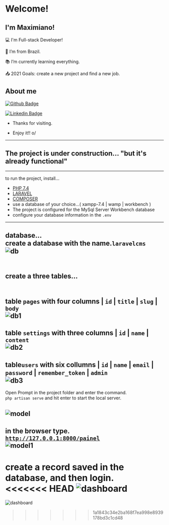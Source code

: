 # Welcome!

 

## I'm Maximiano!

 

:computer: I'm Full-stack Developer!

:house_with_garden: I’m from Brazil.

:books: I’m currently learning everything.

:outbox_tray: 2021 Goals: create a new project and find a new job.

 

## About me

[![Github Badge](https://img.shields.io/badge/-Github-000?style=flat-square&logo=Github&logoColor=white&link=LINK_GIT)](https://github.com/Maximiano3234)

[![Linkedin Badge](https://img.shields.io/badge/-LinkedIn-blue?style=flat-square&logo=Linkedin&logoColor=white&link=LINK_LINKEDIN)](https://www.linkedin.com/in/maximiano-s-ramiro-88825854/)



- Thanks for visiting.

- Enjoy it!! o/

----------------------------------------------------------------------------------
## The project is under construction... "but it's already functional"
----------------------------------------------------------------------------------
to run the project, install... 

- <a href="https://www.php.net/">PHP 7.4</a>
- <a href="https://laravel.com/">LARAVEL</a>
- <a href="https://getcomposer.org/">COMPOSER</a>
- use a database of your choice...( xampp-7.4 | wamp | workbench )
- The project is configured for the MySql Server Workbench database
- configure your database information in the <code>.env</code>
----------------------------------------------------------------------------------
database...<br>
create a database with the name.<code>laravelcms</code><br>
![db](https://user-images.githubusercontent.com/77732575/127558766-f8865fac-a2d7-4fdc-a172-28010e56d6a5.PNG)<br><br>
----------------------------------------------------------------------------------
<label>create a three tables...</label><br><br>
----------------------------------------------------------------------------------
table <code>pages</code> with four columns | <code>id</code> | <code>title</code> | <code>slug</code> | <code>body</code><br>
![db1](https://user-images.githubusercontent.com/77732575/127559282-7f295000-6627-4d1f-b4fc-60a63e9362f1.PNG)<br>
----------------------------------------------------------------------------------
table <code>settings</code> with three columns | <code>id</code> | <code>name</code> | <code>content</code><br>
![db2](https://user-images.githubusercontent.com/77732575/127560446-f81e2292-644c-49bd-ad6d-0ef777243b8c.PNG)<br>
----------------------------------------------------------------------------------
table<code>users</code> with six collumns | <code>id</code> | <code>name</code> | <code>email</code> | <code>password</code> | <code>remember_token</code> | <code>admin</code><br>
![db3](https://user-images.githubusercontent.com/77732575/127561524-7842bf9c-6f9c-4864-9229-56ad7d7100a4.PNG)<br>
----------------------------------------------------------------------------------
Open Prompt in the project folder and enter the command.<br>
<code>php artisan serve</code> and hit enter to start the local server.<br>

![model](https://user-images.githubusercontent.com/77732575/127553657-cea83501-3ad2-48bc-9e4c-d98f23416b6c.PNG)<br>
----------------------------------------------------------------------------------
in the browser type.
<code>http://127.0.0.1:8000/painel</code><br>
![model1](https://user-images.githubusercontent.com/77732575/127554480-4bffb57a-7569-4e81-8502-f7215b455082.PNG)<br>
----------------------------------------------------------------------------------
create a record saved in the database, and then login.<br>
<<<<<<< HEAD
![dashboard](https://user-images.githubusercontent.com/77732575/127562436-d3131b2c-e4f1-4e8d-99b7-5798965c7e0b.PNG)<br>
=======
![dashboard](https://user-images.githubusercontent.com/77732575/127562436-d3131b2c-e4f1-4e8d-99b7-5798965c7e0b.PNG)

>>>>>>> 1a1843c34e2ba168f7ea998e8939178bd3c1cd48
